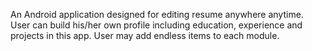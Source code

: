 An Android application designed for editing resume anywhere anytime. User can build his/her own profile including education, experience and projects in this app. User may add endless items to each module.